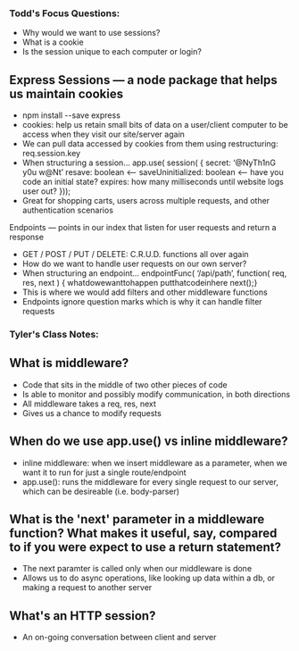 ### Todd's Focus Questions:
* Why would we want to use sessions?
* What is a cookie
* Is the session unique to each computer or login?

## Express Sessions — a node package that helps us maintain cookies
- npm install --save express
- cookies: help us retain small bits of data on a user/client computer to be access when they visit our site/server again
- We can pull data accessed by cookies from them using restructuring: req.session.key
- When structuring a session…
        app.use( session( {
        secret: ‘@NyTh1nG y0u w@Nt’
        resave: boolean  <— 
        saveUninitialized: boolean <— have you code an initial state?
        expires: how many milliseconds until website logs user out? }));
- Great for shopping carts, users across multiple requests, and other authentication scenarios 

Endpoints — points in our index that listen for user requests and return a response
- GET / POST / PUT / DELETE: C.R.U.D. functions all over again
- How do we want to handle user requests on our own server?
- When structuring an endpoint…
        endpointFunc( ‘/api/path’, function( req, res, next ) {
            whatdowewanttohappen putthatcodeinhere
        next();}
- This is where we would add filters and other middleware functions
- Endpoints ignore question marks which is why it can handle filter requests 

### Tyler's Class Notes:
## What is middleware?
- Code that sits in the middle of two other pieces of code 
- Is able to monitor and possibly modify communication, in both directions 
- All middleware takes a req, res, next
- Gives us a chance to modify requests

## When do we use app.use() vs inline middleware?
- inline middleware: when we insert middleware as a parameter, when we want it to run for just a single route/endpoint
- app.use(): runs the middleware for every single request to our server, which can be desireable (i.e. body-parser)

## What is the 'next' parameter in a middleware function? What makes it useful, say, compared to if you were expect to use a return statement?
- The next paramter is called only when our middleware is done
- Allows us to do async operations, like looking up data within a db, or making a request to another server

## What's an HTTP session?
- An on-going conversation between client and server